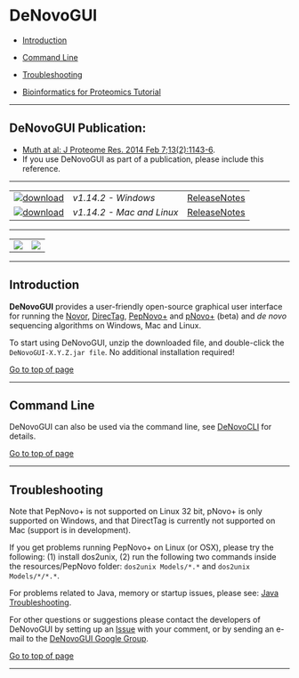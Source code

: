 # DeNovoGUI #

  * [Introduction](#introduction)
  * [Command Line](#command-line)
  * [Troubleshooting](#troubleshooting)
  
  * [Bioinformatics for Proteomics Tutorial](http://compomics.com/bioinformatics-for-proteomics/)

---

## DeNovoGUI Publication:
  * [Muth at al: J Proteome Res. 2014 Feb 7;13(2):1143-6](http://www.ncbi.nlm.nih.gov/pubmed/24295440).
  * If you use DeNovoGUI as part of a publication, please include this reference.

---

|   |   |   |
| :------------------------- | :--------------- | :--: |
| [![download](https://github.com/compomics/denovogui/wiki/images/download_denovogui_button.png)](http://genesis.ugent.be/maven2/com/compomics/denovogui/DeNovoGUI/1.14.2/DeNovoGUI-1.14.2-windows.zip) | *v1.14.2 - Windows* | [ReleaseNotes](https://github.com/compomics/denovogui/wiki/ReleaseNotes) |
| [![download](https://github.com/compomics/denovogui/wiki/images/download_denovogui_button_mac_linux.png)](http://genesis.ugent.be/maven2/com/compomics/denovogui/DeNovoGUI/1.14.2/DeNovoGUI-1.14.2-mac_and_linux.tar.gz) | *v1.14.2 - Mac and Linux* |[ReleaseNotes](https://github.com/compomics/denovogui/wiki/ReleaseNotes) |

---

|   |   |
| :--: | :--: |
| [![](https://github.com/compomics/denovogui/wiki/images/DeNovoGUI_small.png)](https://github.com/compomics/denovogui/wiki/images/DeNovoGUI.png) | [![](https://github.com/compomics/denovogui/wiki/images/DeNovoGUI_2_small.png)](https://github.com/compomics/denovogui/wiki/images/DeNovoGUI_2.png) |

---

## Introduction ##

**DeNovoGUI** provides a user-friendly open-source graphical user interface for running the [Novor](http://rapidnovor.com), [DirecTag](http://fenchurch.mc.vanderbilt.edu/bumbershoot/directag/), [PepNovo+](http://proteomics.ucsd.edu/Software/PepNovo.html) and [pNovo+](http://pfind.ict.ac.cn/software/pNovo/) (beta) and _de novo_ sequencing algorithms on Windows, Mac and Linux.

To start using DeNovoGUI, unzip the downloaded file, and double-click the `DeNovoGUI-X.Y.Z.jar file`. No additional installation required!

[Go to top of page](#denovogui)

---

## Command Line ##

DeNovoGUI can also be used via the command line, see [DeNovoCLI](https://github.com/compomics/denovogui/wiki/DeNovoCLI) for details.

[Go to top of page](#denovogui)

---

## Troubleshooting ##

Note that PepNovo+ is not supported on Linux 32 bit, pNovo+ is only supported on Windows, and that DirectTag is currently not supported on Mac (support is in development).

If you get problems running PepNovo+ on Linux (or OSX), please try the following: (1) install dos2unix, (2) run the following two commands inside the resources/PepNovo folder: `dos2unix Models/*.*` and `dos2unix Models/*/*.*`.

For problems related to Java, memory or startup issues, please see: [Java Troubleshooting](https://github.com/compomics/compomics-utilities/wiki/JavaTroubleShooting).

For other questions or suggestions please contact the developers of DeNovoGUI by setting up an [Issue](https://github.com/compomics/denovogui/issues) with your comment, or by sending an e-mail to the [DeNovoGUI Google Group](http://groups.google.com/group/denovogui).

[Go to top of page](#denovogui)

---
